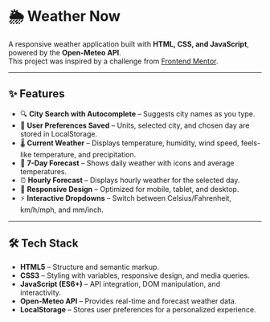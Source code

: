 # 🌦️ Weather Now

A responsive weather application built with **HTML, CSS, and JavaScript**, powered by the **Open-Meteo API**.  
This project was inspired by a challenge from [Frontend Mentor](https://www.frontendmentor.io/).

---

## ✨ Features
- 🔍 **City Search with Autocomplete** – Suggests city names as you type.
- 📍 **User Preferences Saved** – Units, selected city, and chosen day are stored in LocalStorage.
- 🌡️ **Current Weather** – Displays temperature, humidity, wind speed, feels-like temperature, and precipitation.
- 📅 **7-Day Forecast** – Shows daily weather with icons and average temperatures.
- ⏰ **Hourly Forecast** – Displays hourly weather for the selected day.
- 🎨 **Responsive Design** – Optimized for mobile, tablet, and desktop.
- ⚡ **Interactive Dropdowns** – Switch between Celsius/Fahrenheit, km/h/mph, and mm/inch.

---

## 🛠️ Tech Stack
- **HTML5** – Structure and semantic markup.
- **CSS3** – Styling with variables, responsive design, and media queries.
- **JavaScript (ES6+)** – API integration, DOM manipulation, and interactivity.
- **Open-Meteo API** – Provides real-time and forecast weather data.
- **LocalStorage** – Stores user preferences for a personalized experience.
